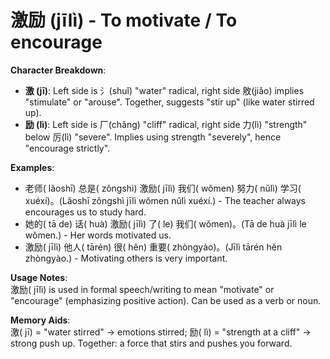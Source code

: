 # **激励 (jīlì) - To motivate / To encourage**

**Character Breakdown**:  
- **激 (jī)**: Left side is 氵(shuǐ) "water" radical, right side 敫(jiǎo) implies "stimulate" or "arouse". Together, suggests "stir up" (like water stirred up).  
- **励 (lì)**: Left side is 厂(chǎng) "cliff" radical, right side 力(lì) "strength" below 厉(lì) "severe". Implies using strength "severely", hence "encourage strictly".

**Examples**:  
- 老师( lǎoshī) 总是( zǒngshì) 激励( jīlì) 我们( wǒmen) 努力( nǔlì) 学习( xuéxí)。(Lǎoshī zǒngshì jīlì wǒmen nǔlì xuéxí.) - The teacher always encourages us to study hard.  
- 她的( tā de) 话( huà) 激励( jīlì) 了( le) 我们( wǒmen)。(Tā de huà jīlì le wǒmen.) - Her words motivated us.  
- 激励( jīlì) 他人( tārén) 很( hěn) 重要( zhòngyào)。(Jīlì tārén hěn zhòngyào.) - Motivating others is very important.

**Usage Notes**:  
激励( jīlì) is used in formal speech/writing to mean "motivate" or "encourage" (emphasizing positive action). Can be used as a verb or noun.

**Memory Aids**:  
激( jī) = "water stirred" → emotions stirred; 励( lì) = "strength at a cliff" → strong push up. Together: a force that stirs and pushes you forward.